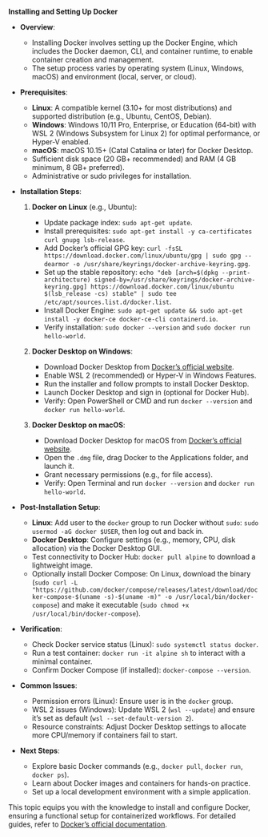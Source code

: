 **Installing and Setting Up Docker**

- **Overview**:
  - Installing Docker involves setting up the Docker Engine, which includes the Docker daemon, CLI, and container runtime, to enable container creation and management.
  - The setup process varies by operating system (Linux, Windows, macOS) and environment (local, server, or cloud).

- **Prerequisites**:
  - **Linux**: A compatible kernel (3.10+ for most distributions) and supported distribution (e.g., Ubuntu, CentOS, Debian).
  - **Windows**: Windows 10/11 Pro, Enterprise, or Education (64-bit) with WSL 2 (Windows Subsystem for Linux 2) for optimal performance, or Hyper-V enabled.
  - **macOS**: macOS 10.15+ (Catal Catalina or later) for Docker Desktop.
  - Sufficient disk space (20 GB+ recommended) and RAM (4 GB minimum, 8 GB+ preferred).
  - Administrative or sudo privileges for installation.

- **Installation Steps**:

  1. **Docker on Linux** (e.g., Ubuntu):
     - Update package index: `sudo apt-get update`.
     - Install prerequisites: `sudo apt-get install -y ca-certificates curl gnupg lsb-release`.
     - Add Docker’s official GPG key: `curl -fsSL https://download.docker.com/linux/ubuntu/gpg | sudo gpg --dearmor -o /usr/share/keyrings/docker-archive-keyring.gpg`.
     - Set up the stable repository: `echo "deb [arch=$(dpkg --print-architecture) signed-by=/usr/share/keyrings/docker-archive-keyring.gpg] https://download.docker.com/linux/ubuntu $(lsb_release -cs) stable" | sudo tee /etc/apt/sources.list.d/docker.list`.
     - Install Docker Engine: `sudo apt-get update && sudo apt-get install -y docker-ce docker-ce-cli containerd.io`.
     - Verify installation: `sudo docker --version` and `sudo docker run hello-world`.

  2. **Docker Desktop on Windows**:
     - Download Docker Desktop from [Docker’s official website](https://www.docker.com/products/docker-desktop).
     - Enable WSL 2 (recommended) or Hyper-V in Windows Features.
     - Run the installer and follow prompts to install Docker Desktop.
     - Launch Docker Desktop and sign in (optional for Docker Hub).
     - Verify: Open PowerShell or CMD and run `docker --version` and `docker run hello-world`.

  3. **Docker Desktop on macOS**:
     - Download Docker Desktop for macOS from [Docker’s official website](https://www.docker.com/products/docker-desktop).
     - Open the `.dmg` file, drag Docker to the Applications folder, and launch it.
     - Grant necessary permissions (e.g., for file access).
     - Verify: Open Terminal and run `docker --version` and `docker run hello-world`.

- **Post-Installation Setup**:
  - **Linux**: Add user to the `docker` group to run Docker without `sudo`: `sudo usermod -aG docker $USER`, then log out and back in.
  - **Docker Desktop**: Configure settings (e.g., memory, CPU, disk allocation) via the Docker Desktop GUI.
  - Test connectivity to Docker Hub: `docker pull alpine` to download a lightweight image.
  - Optionally install Docker Compose: On Linux, download the binary (`sudo curl -L "https://github.com/docker/compose/releases/latest/download/docker-compose-$(uname -s)-$(uname -m)" -o /usr/local/bin/docker-compose`) and make it executable (`sudo chmod +x /usr/local/bin/docker-compose`).

- **Verification**:
  - Check Docker service status (Linux): `sudo systemctl status docker`.
  - Run a test container: `docker run -it alpine sh` to interact with a minimal container.
  - Confirm Docker Compose (if installed): `docker-compose --version`.

- **Common Issues**:
  - Permission errors (Linux): Ensure user is in the `docker` group.
  - WSL 2 issues (Windows): Update WSL 2 (`wsl --update`) and ensure it’s set as default (`wsl --set-default-version 2`).
  - Resource constraints: Adjust Docker Desktop settings to allocate more CPU/memory if containers fail to start.

- **Next Steps**:
  - Explore basic Docker commands (e.g., `docker pull`, `docker run`, `docker ps`).
  - Learn about Docker images and containers for hands-on practice.
  - Set up a local development environment with a simple application.

This topic equips you with the knowledge to install and configure Docker, ensuring a functional setup for containerized workflows. For detailed guides, refer to [Docker’s official documentation](https://docs.docker.com/get-docker/).
